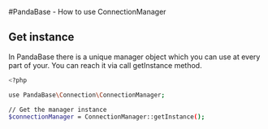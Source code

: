 #PandaBase - How to use ConnectionManager

## Get instance

In PandaBase there is a unique manager object which you can use at every part of your. You can reach it via call getInstance method.

```bash
<?php

use PandaBase\Connection\ConnectionManager;

// Get the manager instance
$connectionManager = ConnectionManager::getInstance();


```